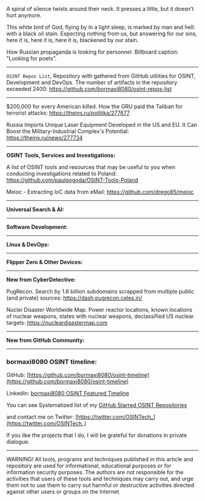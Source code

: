 
A spiral of silence twists around their neck.
It presses a little, but it doesn't hurt anymore.


This white bird of God,
flying by in a light sleep,
is marked by man and hell:
with a black oil stain.
Expecting nothing from us,
but answering for our sins,
here it is,
here it is,
here it is,
blackened by our stain.


How Russian propaganda is looking for personnel. Billboard caption: "Looking for poets".

----

```OSINT Repos List```, Repository with gathered from GitHub utilities for OSINT, Development and DevOps. The number of artifacts in the repository exceeded 2400: https://github.com/bormaxi8080/osint-repos-list

----

$200,000 for every American killed. How the GRU paid the Taliban for terrorist attacks: https://theins.ru/politika/277677

Russia Imports Unique Laser Equipment Developed in the US and EU. It Can Boost the Military-Industrial Complex's Potential: https://theins.ru/news/277734

----

**OSINT Tools, Services and Investigations:**

A list of OSINT tools and resources that may be useful to you when conducting investigations related to Poland: https://github.com/paulpogoda/OSINT-Tools-Poland

Meioc - Extracting IoC data from eMail: https://github.com/drego85/meioc

----

**Universal Search & AI:**



---

**Software Development:**



----

**Linux & DevOps:**



----

**Flipper Zero & Other Devices:**



----

**New from CyberDetective:**

PugRecon. Search by 1.6 billion subdomains scrapped from multiple public (and private) sources: https://dash.pugrecon.celes.in/

Nuclei Disaster Worldwide Map. Power reactor locations, known locations of nuclear weapons, states with nuclear weapons, declassified US nuclear targets: https://nucleardisastermap.com

----

**New from GitHub Community:**



----
### bormaxi8080 OSINT timeline:

GitHub: [https://github.com/bormaxi8080/osint-timeline](https://github.com/bormaxi8080/osint-timeline)

LinkedIn: [bormaxi8080 OSINT Featured Timeline](https://www.linkedin.com/in/osintech/details/featured/)

You can see Systematized list of my [GitHub Starred OSINT Repositories](https://github.com/bormaxi8080/osint-repos-list)

and contact me on Twitter: [https://twitter.com/OSINTech_](https://twitter.com/OSINTech_)

If you like the projects that I do, I will be grateful for donations in private dialogue.

----

WARNING! All tools, programs and techniques published in this article and repository are used for informational, educational purposes or for information security purposes. The authors are not responsible for the activities that users of these tools and techniques may carry out, and urge them not to use them to carry out harmful or destructive activities directed against other users or groups on the Internet.
